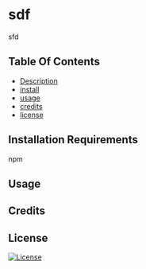 # sdf
sfd
## Table Of Contents
 - [Description](#Description)
 - [install](#install)
 - [usage](#usage)
 - [credits](#credits)
 - [license](#license)

## Installation Requirements
 npm
## Usage

## Credits

## License
[![License](https://img.shields.io/badge/License-Apache_2.0-blue.svg)](https://opensource.org/licenses/Apache-2.0)